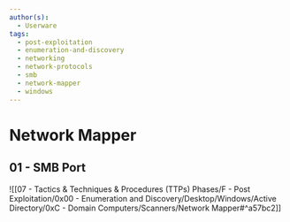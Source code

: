 ```yaml
---
author(s):
  - Userware
tags:
  - post-exploitation
  - enumeration-and-discovery
  - networking
  - network-protocols
  - smb
  - network-mapper
  - windows
---
```

# Network Mapper

## 01 - SMB Port

![[07 - Tactics & Techniques & Procedures (TTPs) Phases/F - Post Exploitation/0x00 - Enumeration and Discovery/Desktop/Windows/Active Directory/0xC - Domain Computers/Scanners/Network Mapper#^a57bc2]]